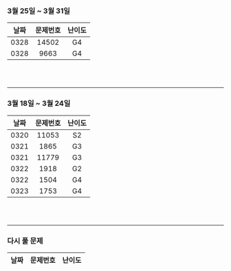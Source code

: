 ### 3월 25일 ~ 3월 31일
|날짜|문제번호|난이도|
|:---:|:---:|:---:|
|0328|14502|G4|
|0328|9663|G4|

<br>
<br>

---

### 3월 18일 ~ 3월 24일
|날짜|문제번호|난이도|
|:---:|:---:|:---:|
|0320|11053|S2|
|0321|1865|G3|
|0321|11779|G3|
|0322|1918|G2|
|0322|1504|G4|
|0323|1753|G4|



<br>
<br>

---
### 다시 풀 문제
|날짜|문제번호|난이도|
|:---:|:---:|:---:|